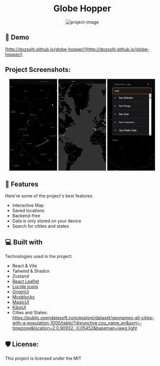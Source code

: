 <h1 align="center" id="title">Globe Hopper</h1>

<p align="center"><img src="https://socialify.git.ci/dozsolti/globe-hopper/image?custom_description=Keep+track+of+your+travels.&amp;custom_language=React&amp;description=1&amp;forks=1&amp;issues=1&amp;language=1&amp;name=1&amp;owner=1&amp;pattern=Plus&amp;pulls=1&amp;stargazers=1&amp;theme=Dark" alt="project-image"></p>

<h2>🚀 Demo</h2>

[http://dozsolti.github.io/globe-hopper/](http://dozsolti.github.io/globe-hopper/)

<h2>Project Screenshots:</h2>

<p align="center">
  <img src="https://github.com/dozsolti/globe-hopper/blob/main/public/screenshots/save.png?raw=true" alt="project-screenshot" width="31%" height="300px" style="object-fit:cover">
  <img src="https://github.com/dozsolti/globe-hopper/blob/main/public/screenshots/Screenshot%202025-08-29%20111010.png?raw=true" alt="project-screenshot" width="31%" height="300px" style="object-fit:cover">
  <img src="https://github.com/dozsolti/globe-hopper/blob/main/public/screenshots/fullsearch.png?raw=true" alt="project-screenshot" width="31%" height="300px" style="object-fit:cover">
</p>

<h2>🧐 Features</h2>

Here're some of the project's best features:

- Interactive Map
- Saved locations
- Backend-free
- Data is only stored on your device
- Search for citites and states

<h2>💻 Built with</h2>

Technologies used in the project:

- React & Vite
- Tailwind & Shadcn
- Zustand
- [React Leaflet](https://react-leaflet.js.org/)
- [Lucide icons](https://lucide.dev/icons/x)
- [OriginUI](https://originui.com/)
- [Mvpblocks](https://blocks.mvp-subha.me/)
- [MagicUI](https://magicui.design)
- [KiboUI](https://www.kibo-ui.com/)
- Cities and States: https://public.opendatasoft.com/explore/dataset/geonames-all-cities-with-a-population-1000/table/?disjunctive.cou_name_en&sort=-timezone&location=2,0.90932,-0.05452&basemap=jawg.light

<h2>🛡️ License:</h2>

This project is licensed under the MIT
